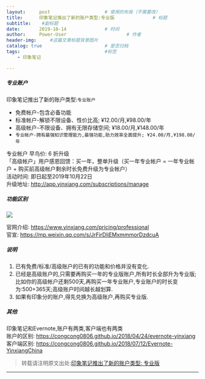 ```yaml
---
layout:     post                    # 使用的布局（不需要改）
title:      印象笔记推出了新的账户类型:专业版              # 标题 
subtitle:    #副标题
date:       2019-10-14              # 时间
author:     Power-User                      # 作者
header-img:     #这篇文章标题背景图片
catalog: true                       # 是否归档
tags:                               #标签
    - 印象笔记

---
```


##### 专业账户

印象笔记推出了新的账户类型:`专业账户`<br>

* 免费帐户-包含必备功能
* 标准帐户-解锁不限设备、性价比高; ¥12.00/月,¥98.00/年
* 高级帐户-不限设备、拥有无限存储空间; ¥18.00/月,¥148.00/年
* `专业帐户-拥有最强知识管理能力,最强功能,助力效率全面提升; ¥24.00/月,¥198.00/年`

专业帐户 早鸟价: 6 折升级<br>
「高级帐户」用户感恩回馈：买一年，整单升级（买一年专业帐户 = 一年专业帐户 + 购买前高级帐户剩余时长免费升级为专业帐户）<br>
活动时间: 即日起至2019年10月22日<br>
升级地址: <http://app.yinxiang.com/subscriptions/manage>

##### 功能区别
![](http://ww1.sinaimg.cn/large/9b84e6acly1g7z726e4fhj21io1f4dqe.jpg)

官网介绍: <https://www.yinxiang.com/pricing/professional><br>
官宣: <https://mp.weixin.qq.com/s/JrFirDliEMxmmmorDzdcuA>

##### 说明
1. 已有免费/标准/高级账户的已有的功能和价格并没有变化.
2. 已经是高级账户的,只需要再购买一年的专业版账户,所有时长全部升为专业版;比如你的高级帐户还剩500天,再购买一年专业账户,专业账户的时长变为:500+365天;高级账户时间越长越划算.
3. 如果有印象分的账户,得先兑换为高级账户,再购买专业版.

##### 其他
印象笔记和Evernote,账户有两类,客户端也有两类<br>
账户的区别: <https://congcong0806.github.io/2018/04/24/evernote-yinxiang><br>
客户端区别: <https://congcong0806.github.io/2018/07/12/Evernote-YinxiangChina>

> 转载请注明原文出处:[印象笔记推出了新的账户类型: 专业版](https://congcong0806.github.io/2019/10/14/YinxiangProfessional)

- - - -

###
